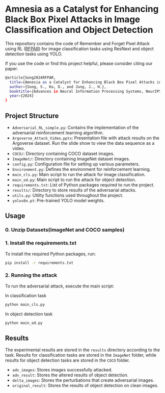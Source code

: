 # Amnesia as a Catalyst for Enhancing Black Box Pixel Attacks in Image Classification and Object Detection

This repository contains the code of Remember and Forget Pixel Attack using RL ([RFPAR](https://openreview.net/forum?id=NTkYSWnVjl)) for image classification tasks using ResNext and object detection tasks using YOLO.

If you use the code or find this project helpful, please consider citing our paper.
```bash
@article{Song2024RFPAR,
  title={Amnesia as a Catalyst for Enhancing Black Box Pixel Attacks in Image Classification and Object Detection},
  author={Song, S., Ko, D., and Jung, J., H.},
  booktitle={Advances in Neural Information Processing Systems, NeurIPS},
  year={2024}
}
```

## Project Structure

- `Adversarial_RL_simple.py`: Contains the implementation of the adversarial reinforcement learning algorithm.
- `Argoverse_Attack_Video.pptx`: Presentation file with attack results on the Argoverse dataset. Run the slide show to view the data sequence as a video.
- `COCO/`: Directory containing COCO dataset images.
- `ImageNet/`: Directory containing ImageNet dataset images.
- `config.py`: Configuration file for setting up various parameters.
- `Environment.py`: Defines the environment for reinforcement learning.
- `main_cls.py`: Main script to run the attack for image classification.
- `main_od.py`: Main script to run the attack for object detection.
- `requirements.txt`: List of Python packages required to run the project.
- `results/`: Directory to store results of the adversarial attacks.
- `utils.py`: Utility functions used throughout the project.
- `yolov8n.pt`: Pre-trained YOLO model weights.




## Usage

### 0. Unzip Datasets(ImageNet and COCO samples)

### 1. Install the requirements.txt
To install the required Python packages, run:

```bash
pip install -r requirements.txt
```

### 2. Running the attack
To run the adversarial attack, execute the main script:

In classification task

```bash
python main_cls.py
```

In object detection task

```bash
python main_od.py
```


## Results

The experimental results are stored in the `results` directory according to the task. Results for classification tasks are stored in the `ImageNet` folder, while results for object detection tasks are stored in the `COCO` folder.

- `adv_images`: Stores images successfully attacked.
- `adv_result`: Stores the altered results of object detection.
- `delta_images`: Stores the perturbations that create adversarial images.
- `original_result`: Stores the results of object detection on clean images.
